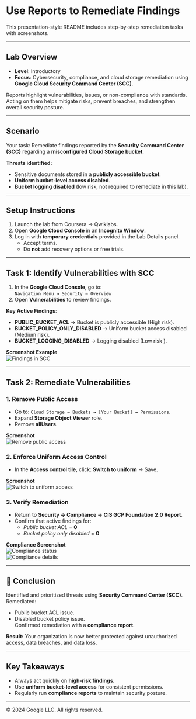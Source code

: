 
# Use Reports to Remediate Findings  

This presentation-style README includes step-by-step remediation tasks with screenshots.  

---

## Lab Overview  
- **Level**: Introductory  
- **Focus**: Cybersecurity, compliance, and cloud storage remediation using **Google Cloud Security Command Center (SCC)**.  

Reports highlight vulnerabilities, issues, or non-compliance with standards. Acting on them helps mitigate risks, prevent breaches, and strengthen overall security posture.  

---

## Scenario  
Your task: Remediate findings reported by the **Security Command Center (SCC)** regarding a **misconfigured Cloud Storage bucket**.  

**Threats identified:**  
- Sensitive documents stored in a **publicly accessible bucket**.  
- **Uniform bucket-level access disabled**.  
- **Bucket logging disabled** (low risk, not required to remediate in this lab).  

---

## Setup Instructions  
1. Launch the lab from Coursera → Qwiklabs.  
2. Open **Google Cloud Console** in an **Incognito Window**.  
3. Log in with **temporary credentials** provided in the Lab Details panel.  
   - Accept terms.  
   - Do **not** add recovery options or free trials.  

---

## Task 1: Identify Vulnerabilities with SCC  
1. In the **Google Cloud Console**, go to:  
   `Navigation Menu → Security → Overview`  
2. Open **Vulnerabilities** to review findings.  

**Key Active Findings**:  
- **PUBLIC_BUCKET_ACL** → Bucket is publicly accessible (High risk).  
- **BUCKET_POLICY_ONLY_DISABLED** → Uniform bucket access disabled (Medium risk).  
- **BUCKET_LOGGING_DISABLED** → Logging disabled (Low risk ).  

**Screenshot Example**  
![Findings in SCC](d6a98599-ad85-4346-84da-a7a3d675e49f.png)  

---

## Task 2: Remediate Vulnerabilities  

### 1. Remove Public Access  
- Go to: `Cloud Storage → Buckets → [Your Bucket] → Permissions`.  
- Expand **Storage Object Viewer** role.  
- Remove **allUsers**.  

**Screenshot**  
![Remove public access](faea252d-4c8e-46f8-ac00-cf6579da23a5.png)  

### 2. Enforce Uniform Access Control  
- In the **Access control tile**, click: **Switch to uniform** → Save.  

**Screenshot**  
![Switch to uniform access](16241cc1-b2b4-4f08-b3c7-a6c69a162849.png)  

### 3. Verify Remediation  
- Return to **Security → Compliance → CIS GCP Foundation 2.0 Report**.  
- Confirm that active findings for:  
  - *Public bucket ACL* = **0**  
  - *Bucket policy only disabled* = **0**  

**Compliance Screenshot**  
![Compliance status](d8666305-921f-459b-80c4-b0575f4727d7.png)  
![Compliance details](dea1dccd-ca43-45a6-b47c-179b989f235a.png)  

---

## 🏁 Conclusion  
Identified and prioritized threats using **Security Command Center (SCC)**.  
Remediated:  
- Public bucket ACL issue.  
- Disabled bucket policy issue.  
Confirmed remediation with a **compliance report**.  

**Result:** Your organization is now better protected against unauthorized access, data breaches, and data loss.  

---

## Key Takeaways  
- Always act quickly on **high-risk findings**.  
- Use **uniform bucket-level access** for consistent permissions.  
- Regularly run **compliance reports** to maintain security posture.  

---

© 2024 Google LLC. All rights reserved.  
